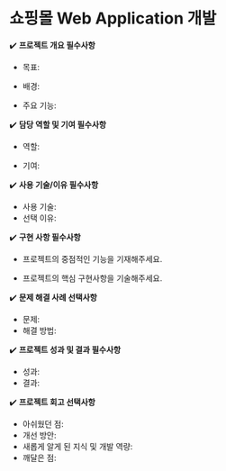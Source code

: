 # 쇼핑몰 Web Application 개발

✔️ **프로젝트 개요 필수사항**

- 목표:

- 배경:

- 주요 기능:

✔️ **담당 역할 및 기여 필수사항**

- 역할:

- 기여:

✔️ **사용 기술/이유 필수사항**

- 사용 기술: 
- 선택 이유:

✔️ **구현 사항 필수사항**

- 프로젝트의 중점적인 기능을 기재해주세요.

- 프로젝트의 핵심 구현사항을 기술해주세요.

✔️ **문제 해결 사례 선택사항**

- 문제:
- 해결 방법:

✔️ **프로젝트 성과 및 결과 필수사항**

- 성과:
- 결과:

✔️ **프로젝트 회고 선택사항**

- 아쉬웠던 점:
- 개선 방안:
- 새롭게 알게 된 지식 및 개발 역량:
- 깨달은 점:
